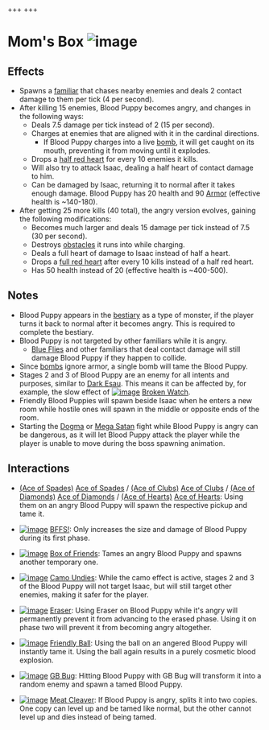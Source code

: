 +++
+++

 # Mom's Box ![image](/image/Mom%27s_Box.png) 


Effects
---------


* Spawns a [familiar](/wiki/Familiar "Familiar") that chases nearby enemies and deals 2 contact damage to them per tick (4 per second).
* After killing 15 enemies, Blood Puppy becomes angry, and changes in the following ways:
	+ Deals 7.5 damage per tick instead of 2 (15 per second).
	+ Charges at enemies that are aligned with it in the cardinal directions.
		- If Blood Puppy charges into a live [bomb](/wiki/Bomb "Bomb"), it will get caught on its mouth, preventing it from moving until it explodes.
	+ Drops a [half red heart](/wiki/Hearts#Half_Red_Heart "Hearts") for every 10 enemies it kills.
	+ Will also try to attack Isaac, dealing a half heart of contact damage to him.
	+ Can be damaged by Isaac, returning it to normal after it takes enough damage. Blood Puppy has 20 health and 90 [Armor](/wiki/Damage_Scaling "Damage Scaling") (effective health is ~140-180).
* After getting 25 more kills (40 total), the angry version evolves, gaining the following modifications:
	+ Becomes much larger and deals 15 damage per tick instead of 7.5 (30 per second).
	+ Destroys [obstacles](/wiki/Obstacles "Obstacles") it runs into while charging.
	+ Deals a full heart of damage to Isaac instead of half a heart.
	+ Drops a [full red heart](/wiki/Hearts#Red_Heart "Hearts") after every 10 kills instead of a half red heart.
	+ Has 50 health instead of 20 (effective health is ~400-500).


Notes
-------


* Blood Puppy appears in the [bestiary](/wiki/Bestiary "Bestiary") as a type of monster, if the player turns it back to normal after it becomes angry. This is required to complete the bestiary.
* Blood Puppy is not targeted by other familiars while it is angry.
	+ [Blue Flies](/wiki/Blue_Fly "Blue Fly") and other familiars that deal contact damage will still damage Blood Puppy if they happen to collide.
* Since [bombs](/wiki/Bombs "Bombs") ignore armor, a single bomb will tame the Blood Puppy.
* Stages 2 and 3 of Blood Puppy are an enemy for all intents and purposes, similar to [Dark Esau](/wiki/Dark_Esau "Dark Esau"). This means it can be affected by, for example, the slow effect of [![image](/image/Broken_Watch.png)](/wiki/Broken_Watch "Broken Watch") [Broken Watch](/wiki/Broken_Watch "Broken Watch").
* Friendly Blood Puppies will spawn beside Isaac when he enters a new room while hostile ones will spawn in the middle or opposite ends of the room.
* Starting the [Dogma](/wiki/Dogma "Dogma") or [Mega Satan](/wiki/Mega_Satan "Mega Satan") fight while Blood Puppy is angry can be dangerous, as it will let Blood Puppy attack the player while the player is unable to move during the boss spawning animation.


Interactions
--------------


* [(Ace of Spades)](/wiki/Cards_and_Runes "Ace of Spades") [Ace of Spades](/wiki/Cards_and_Runes "Cards and Runes") / [(Ace of Clubs)](/wiki/Cards_and_Runes "Ace of Clubs") [Ace of Clubs](/wiki/Cards_and_Runes "Cards and Runes") / [(Ace of Diamonds)](/wiki/Cards_and_Runes "Ace of Diamonds") [Ace of Diamonds](/wiki/Cards_and_Runes "Cards and Runes") / [(Ace of Hearts)](/wiki/Cards_and_Runes "Ace of Hearts") [Ace of Hearts](/wiki/Cards_and_Runes "Cards and Runes"): Using them on an angry Blood Puppy will spawn the respective pickup and tame it.


* [![image](/image/BFFS!.png)](/wiki/BFFS! "BFFS!") [BFFS!](/wiki/BFFS! "BFFS!"): Only increases the size and damage of Blood Puppy during its first phase.
* [![image](/image/Box_of_Friends.png)](/wiki/Box_of_Friends "Box of Friends") [Box of Friends](/wiki/Box_of_Friends "Box of Friends"): Tames an angry Blood Puppy and spawns another temporary one.
* [![image](/image/Camo_Undies.png)](/wiki/Camo_Undies "Camo Undies") [Camo Undies](/wiki/Camo_Undies "Camo Undies"): While the camo effect is active, stages 2 and 3 of the Blood Puppy will not target Isaac, but will still target other enemies, making it safer for the player.
* [![image](/image/Eraser.png)](/wiki/Eraser "Eraser") [Eraser](/wiki/Eraser "Eraser"): Using Eraser on Blood Puppy while it's angry will permanently prevent it from advancing to the erased phase. Using it on phase two will prevent it from becoming angry altogether.
* [![image](/image/Friendly_Ball.png)](/wiki/Friendly_Ball "Friendly Ball") [Friendly Ball](/wiki/Friendly_Ball "Friendly Ball"): Using the ball on an angered Blood Puppy will instantly tame it. Using the ball again results in a purely cosmetic blood explosion.
* [![image](/image/GB_Bug.png)](/wiki/GB_Bug "GB Bug") [GB Bug](/wiki/GB_Bug "GB Bug"): Hitting Blood Puppy with GB Bug will transform it into a random enemy and spawn a tamed Blood Puppy.
* [![image](/image/Meat_Cleaver.png)](/wiki/Meat_Cleaver "Meat Cleaver") [Meat Cleaver](/wiki/Meat_Cleaver "Meat Cleaver"): If Blood Puppy is angry, splits it into two copies. One copy can level up and be tamed like normal, but the other cannot level up and dies instead of being tamed.


  



  




